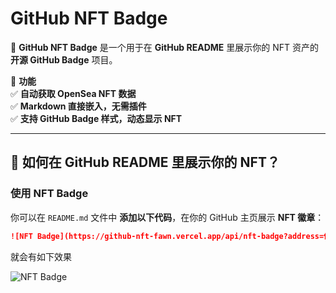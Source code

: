 # GitHub NFT Badge

🚀 **GitHub NFT Badge** 是一个用于在 **GitHub README** 里展示你的 NFT 资产的 **开源 GitHub Badge** 项目。  

🔹 **功能**  
✅ **自动获取 OpenSea NFT 数据**  
✅ **Markdown 直接嵌入，无需插件**  
✅ **支持 GitHub Badge 样式，动态显示 NFT**  

---

## 📌 如何在 GitHub README 里展示你的 NFT？

### **使用 NFT Badge**
你可以在 `README.md` 文件中 **添加以下代码**，在你的 GitHub 主页展示 **NFT 徽章**：
```md
![NFT Badge](https://github-nft-fawn.vercel.app/api/nft-badge?address=你的钱包地址)
```
就会有如下效果

![NFT Badge](https://github-nft-fawn.vercel.app/api/nft-badge?address=0xb0eE1755460DdDb01F73104dF2E61a89b0464885)